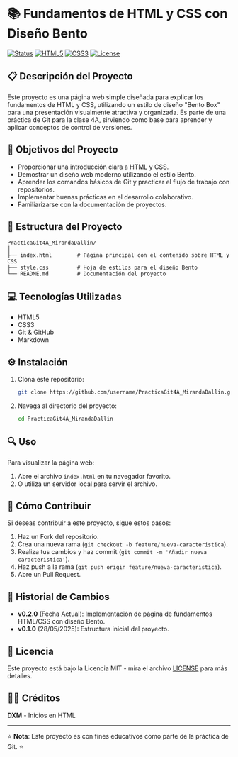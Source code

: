 # 📚 Fundamentos de HTML y CSS con Diseño Bento

[![Status](https://img.shields.io/badge/Status-Completado-green)](https://github.com/username/PracticaGit4A_MirandaDallin)
[![HTML5](https://img.shields.io/badge/HTML5-E34F26?style=flat&logo=html5&logoColor=white)](https://developer.mozilla.org/es/docs/Web/HTML)
[![CSS3](https://img.shields.io/badge/CSS3-1572B6?style=flat&logo=css3&logoColor=white)](https://developer.mozilla.org/es/docs/Web/CSS)
[![License](https://img.shields.io/badge/License-MIT-blue.svg)](LICENSE)

## 📋 Descripción del Proyecto

Este proyecto es una página web simple diseñada para explicar los fundamentos de HTML y CSS, utilizando un estilo de diseño "Bento Box" para una presentación visualmente atractiva y organizada. Es parte de una práctica de Git para la clase 4A, sirviendo como base para aprender y aplicar conceptos de control de versiones.

## 🚀 Objetivos del Proyecto

- Proporcionar una introducción clara a HTML y CSS.
- Demostrar un diseño web moderno utilizando el estilo Bento.
- Aprender los comandos básicos de Git y practicar el flujo de trabajo con repositorios.
- Implementar buenas prácticas en el desarrollo colaborativo.
- Familiarizarse con la documentación de proyectos.

## 📁 Estructura del Proyecto

```
PracticaGit4A_MirandaDallin/
│
├── index.html        # Página principal con el contenido sobre HTML y CSS
├── style.css         # Hoja de estilos para el diseño Bento
└── README.md         # Documentación del proyecto
```

## 💻 Tecnologías Utilizadas

- HTML5
- CSS3
- Git & GitHub
- Markdown

## ⚙️ Instalación

1. Clona este repositorio:
   ```bash
   git clone https://github.com/username/PracticaGit4A_MirandaDallin.git
   ```

2. Navega al directorio del proyecto:
   ```bash
   cd PracticaGit4A_MirandaDallin
   ```

## 🔍 Uso

Para visualizar la página web:

1. Abre el archivo `index.html` en tu navegador favorito.
2. O utiliza un servidor local para servir el archivo.

## 🤝 Cómo Contribuir

Si deseas contribuir a este proyecto, sigue estos pasos:

1. Haz un Fork del repositorio.
2. Crea una nueva rama (`git checkout -b feature/nueva-caracteristica`).
3. Realiza tus cambios y haz commit (`git commit -m 'Añadir nueva caracteristica'`).
4. Haz push a la rama (`git push origin feature/nueva-caracteristica`).
5. Abre un Pull Request.

## 📝 Historial de Cambios

- **v0.2.0** (Fecha Actual): Implementación de página de fundamentos HTML/CSS con diseño Bento.
- **v0.1.0** (28/05/2025): Estructura inicial del proyecto.

## 📄 Licencia

Este proyecto está bajo la Licencia MIT - mira el archivo [LICENSE](LICENSE) para más detalles.

## 👨‍💻 Créditos

**DXM** - Inicios en HTML

---

⭐️ **Nota**: Este proyecto es con fines educativos como parte de la práctica de Git. ⭐️

